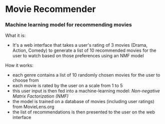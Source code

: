 # Movie Recommender

### Machine learning model for recommending movies
What it is:
* It's a web interface that takes a user's rating of 3 movies (Drama, Action, Comedy) to generate a list of 10 recommended movies for the user to watch based on those preferences using an NMF model

How it works:
* each genre contains a list of 10 randomly chosen movies for the user to choose from
* each movie is rated by the user on a scale from 1 to 5
* this user input is then fed into a machine-learning model: *Non-negative Matrix Factorization (NMF)*
* the model is trained on a database of movies (including user ratings) from MovieLens.org
* the list of recommendations is then presented to the user on the web interface

<!-- 
* recommendation is based on the user's rating of 3 movies (Drama, Action, Comedy)
-->